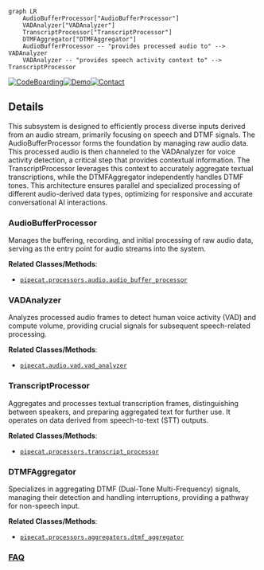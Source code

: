 ```mermaid
graph LR
    AudioBufferProcessor["AudioBufferProcessor"]
    VADAnalyzer["VADAnalyzer"]
    TranscriptProcessor["TranscriptProcessor"]
    DTMFAggregator["DTMFAggregator"]
    AudioBufferProcessor -- "provides processed audio to" --> VADAnalyzer
    VADAnalyzer -- "provides speech activity context to" --> TranscriptProcessor
```

[![CodeBoarding](https://img.shields.io/badge/Generated%20by-CodeBoarding-9cf?style=flat-square)](https://github.com/CodeBoarding/GeneratedOnBoardings)[![Demo](https://img.shields.io/badge/Try%20our-Demo-blue?style=flat-square)](https://www.codeboarding.org/demo)[![Contact](https://img.shields.io/badge/Contact%20us%20-%20contact@codeboarding.org-lightgrey?style=flat-square)](mailto:contact@codeboarding.org)

## Details

This subsystem is designed to efficiently process diverse inputs derived from an audio stream, primarily focusing on speech and DTMF signals. The AudioBufferProcessor forms the foundation by managing raw audio data. This processed audio is then channeled to the VADAnalyzer for voice activity detection, a critical step that provides contextual information. The TranscriptProcessor leverages this context to accurately aggregate textual transcriptions, while the DTMFAggregator independently handles DTMF tones. This architecture ensures parallel and specialized processing of different audio-derived data types, optimizing for responsive and accurate conversational AI interactions.

### AudioBufferProcessor
Manages the buffering, recording, and initial processing of raw audio data, serving as the entry point for audio streams into the system.


**Related Classes/Methods**:

- <a href="https://github.com/pipecat-ai/pipecat/blob/main/src/pipecat/processors/audio/audio_buffer_processor.py" target="_blank" rel="noopener noreferrer">`pipecat.processors.audio.audio_buffer_processor`</a>


### VADAnalyzer
Analyzes processed audio frames to detect human voice activity (VAD) and compute volume, providing crucial signals for subsequent speech-related processing.


**Related Classes/Methods**:

- <a href="https://github.com/pipecat-ai/pipecat/blob/main/src/pipecat/audio/vad/vad_analyzer.py" target="_blank" rel="noopener noreferrer">`pipecat.audio.vad.vad_analyzer`</a>


### TranscriptProcessor
Aggregates and processes textual transcription frames, distinguishing between speakers, and preparing aggregated text for further use. It operates on data derived from speech-to-text (STT) outputs.


**Related Classes/Methods**:

- <a href="https://github.com/pipecat-ai/pipecat/blob/main/src/pipecat/processors/transcript_processor.py" target="_blank" rel="noopener noreferrer">`pipecat.processors.transcript_processor`</a>


### DTMFAggregator
Specializes in aggregating DTMF (Dual-Tone Multi-Frequency) signals, managing their detection and handling interruptions, providing a pathway for non-speech input.


**Related Classes/Methods**:

- <a href="https://github.com/pipecat-ai/pipecat/blob/main/src/pipecat/processors/aggregators/dtmf_aggregator.py" target="_blank" rel="noopener noreferrer">`pipecat.processors.aggregators.dtmf_aggregator`</a>




### [FAQ](https://github.com/CodeBoarding/GeneratedOnBoardings/tree/main?tab=readme-ov-file#faq)